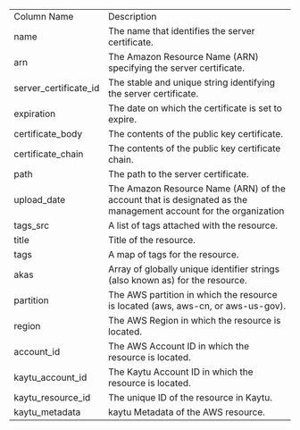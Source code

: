 <table>
	<tr><td>Column Name</td><td>Description</td></tr>
	<tr><td>name</td><td>The name that identifies the server certificate.</td></tr>
	<tr><td>arn</td><td>The Amazon Resource Name (ARN) specifying the server certificate.</td></tr>
	<tr><td>server_certificate_id</td><td>The stable and unique string identifying the server certificate.</td></tr>
	<tr><td>expiration</td><td>The date on which the certificate is set to expire.</td></tr>
	<tr><td>certificate_body</td><td>The contents of the public key certificate.</td></tr>
	<tr><td>certificate_chain</td><td>The contents of the public key certificate chain.</td></tr>
	<tr><td>path</td><td>The path to the server certificate.</td></tr>
	<tr><td>upload_date</td><td>The Amazon Resource Name (ARN) of the account that is designated as the management account for the organization</td></tr>
	<tr><td>tags_src</td><td>A list of tags attached with the resource.</td></tr>
	<tr><td>title</td><td>Title of the resource.</td></tr>
	<tr><td>tags</td><td>A map of tags for the resource.</td></tr>
	<tr><td>akas</td><td>Array of globally unique identifier strings (also known as) for the resource.</td></tr>
	<tr><td>partition</td><td>The AWS partition in which the resource is located (aws, aws-cn, or aws-us-gov).</td></tr>
	<tr><td>region</td><td>The AWS Region in which the resource is located.</td></tr>
	<tr><td>account_id</td><td>The AWS Account ID in which the resource is located.</td></tr>
	<tr><td>kaytu_account_id</td><td>The Kaytu Account ID in which the resource is located.</td></tr>
	<tr><td>kaytu_resource_id</td><td>The unique ID of the resource in Kaytu.</td></tr>
	<tr><td>kaytu_metadata</td><td>kaytu Metadata of the AWS resource.</td></tr>
</table>